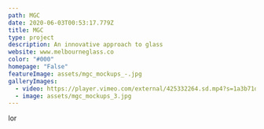 ```yaml
---
path: MGC
date: 2020-06-03T00:53:17.779Z
title: MGC
type: project
description: An innovative approach to glass
website: www.melbourneglass.co
color: "#000"
homepage: "False"
featureImage: assets/mgc_mockups_-.jpg
galleryImages:
  - video: https://player.vimeo.com/external/425332264.sd.mp4?s=1a3b71d96a899b9697f66c75f58a4d4beddce62c&profile_id=164
  - image: assets/mgc_mockups_3.jpg
---
```

lor